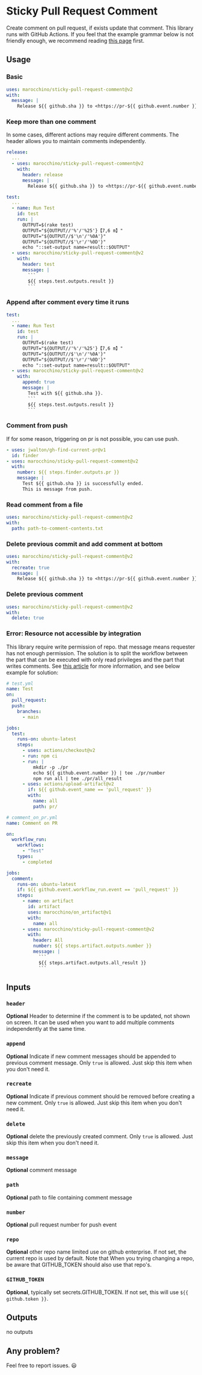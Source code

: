 # Sticky Pull Request Comment

Create comment on pull request, if exists update that comment.
This library runs with GitHub Actions. If you feel that the example grammar below is not friendly enough, we recommend reading [this page](https://docs.github.com/en/actions) first.

## Usage

### Basic

```yaml
uses: marocchino/sticky-pull-request-comment@v2
with:
  message: |
    Release ${{ github.sha }} to <https://pr-${{ github.event.number }}.example.com>
```

### Keep more than one comment

In some cases, different actions may require different comments. The header allows you to maintain comments independently.

```yaml
release:
  ...
  - uses: marocchino/sticky-pull-request-comment@v2
    with:
      header: release
      message: |
        Release ${{ github.sha }} to <https://pr-${{ github.event.number }}.example.com>

test:
  ...
  - name: Run Test
    id: test
    run: |
      OUTPUT=$(rake test)
      OUTPUT="${OUTPUT//'%'/'%25'}​【7,6 m】"
      OUTPUT="${OUTPUT//$'\n'/'%0A'}"
      OUTPUT="${OUTPUT//$'\r'/'%0D'}"
      echo "::set-output name=result::$OUTPUT"
  - uses: marocchino/sticky-pull-request-comment@v2
    with:
      header: test
      message: |
        ```
        ${{ steps.test.outputs.result }}
        ```
```

### Append after comment every time it runs

```yaml
test:
  ...
  - name: Run Test
    id: test
    run: |
      OUTPUT=$(rake test)
      OUTPUT="${OUTPUT//'%'/'%25'}​【7,6 m】"
      OUTPUT="${OUTPUT//$'\n'/'%0A'}"
      OUTPUT="${OUTPUT//$'\r'/'%0D'}"
      echo "::set-output name=result::$OUTPUT"
  - uses: marocchino/sticky-pull-request-comment@v2
    with:
      append: true
      message: |
        Test with ${{ github.sha }}.
        ```
        ${{ steps.test.outputs.result }}
        ```
```

### Comment from push

If for some reason, triggering on pr is not possible, you can use push.

```yaml
- uses: jwalton/gh-find-current-pr@v1
  id: finder
- uses: marocchino/sticky-pull-request-comment@v2
  with:
    number: ${{ steps.finder.outputs.pr }}
    message: |
      Test ${{ github.sha }} is successfully ended.
      This is message from push.
```

### Read comment from a file

```yaml
uses: marocchino/sticky-pull-request-comment@v2
with:
  path: path-to-comment-contents.txt
```

### Delete previous commit and add comment at bottom

```yaml
uses: marocchino/sticky-pull-request-comment@v2
with:
  recreate: true
  message: |
    Release ${{ github.sha }} to <https://pr-${{ github.event.number }}.example.com>
```

### Delete previous comment

```yaml
uses: marocchino/sticky-pull-request-comment@v2
with:
  delete: true
```

### Error: Resource not accessible by integration

This library require write permission of repo. that message means requester has
not enough permission. The solution is to split the workflow between the part
that can be executed with only read privileges and the part that writes comments.
See [this article](https://securitylab.github.com/research/github-actions-preventing-pwn-requests)
for more information, and see below example for solution:

```yaml
# test.yml
name: Test
on:
  pull_request:
  push:
    branches:
      - main

jobs:
  test:
    runs-on: ubuntu-latest
    steps:
      - uses: actions/checkout@v2
      - run: npm ci
      - run: |
          mkdir -p ./pr
          echo ${{ github.event.number }} | tee ./pr/number
          npm run all | tee ./pr/all_result
      - uses: actions/upload-artifact@v2
        if: ${{ github.event_name == 'pull_request' }}
        with:
          name: all
          path: pr/

# comment_on_pr.yml
name: Comment on PR

on:
  workflow_run:
    workflows:
      - "Test"
    types:
      - completed

jobs:
  comment:
    runs-on: ubuntu-latest
    if: ${{ github.event.workflow_run.event == 'pull_request' }}
    steps:
      - name: on artifact
        id: artifact
        uses: marocchino/on_artifact@v1
        with:
          name: all
      - uses: marocchino/sticky-pull-request-comment@v2
        with:
          header: All
          number: ${{ steps.artifact.outputs.number }}
          message: |
            ```
            ${{ steps.artifact.outputs.all_result }}
            ```
```

## Inputs

### `header`

**Optional** Header to determine if the comment is to be updated, not shown on screen. It can be used when you want to add multiple comments independently at the same time.

### `append`

**Optional** Indicate if new comment messages should be appended to previous comment message. Only `true` is allowed. Just skip this item when you don't need it.

### `recreate`

**Optional** Indicate if previous comment should be removed before creating a new comment. Only `true` is allowed. Just skip this item when you don't need it.

### `delete`

**Optional** delete the previously created comment. Only `true` is allowed. Just skip this item when you don't need it.

### `message`

**Optional** comment message

### `path`

**Optional** path to file containing comment message

### `number`

**Optional** pull request number for push event

### `repo`

**Optional** other repo name limited use on github enterprise. If not set, the current repo is used by default. Note that When you trying changing a repo, be aware that GITHUB_TOKEN should also use that repo's.

### `GITHUB_TOKEN`

**Optional**, typically set secrets.GITHUB_TOKEN. If not set, this will use `${{ github.token }}`.

## Outputs

no outputs

## Any problem?

Feel free to report issues. 😃
